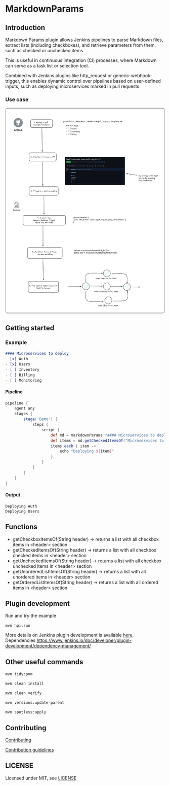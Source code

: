 # MarkdownParams

## Introduction

Markdown Params plugin allows Jenkins pipelines to parse Markdown files, extract lists (including checkboxes), and retrieve parameters from them, such as checked or unchecked items. 

This is useful in continuous integration (CI) processes, where Markdown can serve as a task list or selection tool. 

Combined with Jenkins plugins like http_request or generic-webhook-trigger, this enables dynamic control over pipelines based on user-defined inputs, such as deploying microservices marked in pull requests.

### Use case

![use case diagram](doc/usecase.png)



## Getting started

### Example
```markdown
#### Microservices to deploy
- [x] Auth
- [x] Users
- [ ] Inventory
- [ ] Billing
- [ ] Monitoring
```
#### Pipeline
```groovy
pipeline {
    agent any
    stages {
        stage('Demo') {
            steps {
                script {
                    def md = markdownParams "#### Microservices to deploy\n- [x] Auth\n- [x] Users\n- [ ] Inventory\n- [ ] Billing\n- [ ] Monitoring"
                    def items = md.getCheckedItemsOf("Microservices to deploy")
                    items.each { item ->
                        echo "Deploying ${item}"
                    }
                }
            }
        }
    }
}
```
#### Output
```text
Deploying Auth
Deploying Users
```


## Functions

* getCheckboxItemsOf(String header) → returns a list with all checkbox items in \<header\> section
* getCheckedItemsOf(String header) → returns a list with all checkbox checked items in \<header\> section
* getUncheckedItemsOf(String header) → returns a list with all checkbox unchecked items in \<header\> section
* getUnorderedListItemsOf(String header) → returns a list with all unordered items in \<header\> section
* getOrderedListItemsOf(String header) → returns a list with all ordered items in \<header\> section


## Plugin development

Run and try the example
```shell
mvn hpi:run
```

More details on Jenkins plugin development is available [here](https://wiki.jenkins-ci.org/display/JENKINS/Plugin+tutorial).
Dependencies https://www.jenkins.io/doc/developer/plugin-development/dependency-management/

## Other useful commands
```shell
mvn tidy:pom
```


```shell
mvn clean install
```


```shell
mvn clean verify
```


```shell
mvn versions:update-parent
```

```shell
mvn spotless:apply
```


## Contributing

[Contributing](https://github.com/jenkinsci/.github/blob/master/CONTRIBUTING.md)

[Contribution guidelines](https://github.com/jenkinsci/.github/blob/master/CONTRIBUTING.md)

## LICENSE

Licensed under MIT, see [LICENSE](LICENSE.md)

